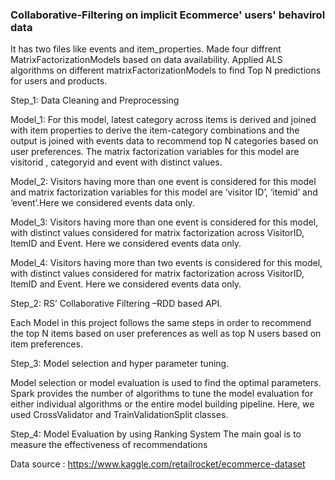 ### Collaborative-Filtering on implicit Ecommerce' users' behavirol data 
It has two files like events and item_properties.
Made four diffrent MatrixFactorizationModels based on data availability.
Applied ALS algorithms on different matrixFactorizationModels to find Top N predictions for users and products.

Step_1: Data Cleaning and Preprocessing 

Model_1: For this model, latest category across items is derived and joined with item properties to derive the item-category combinations and the output is joined with events data to recommend top N categories based on user preferences. The matrix factorization variables for this model are visitorid , categoryid and event with distinct values. 

Model_2: Visitors having more than one event is considered for this model and matrix factorization variables for this model are ‘visitor ID’, ‘itemid’ and ‘event’.Here we considered events data only.

Model_3: Visitors having more than one event is considered for this model, with distinct values considered for matrix factorization across VisitorID, ItemID and Event. Here we considered events data only.

Model_4: Visitors having more than two events is considered for this model, with distinct values considered for matrix factorization across VisitorID, ItemID and Event. Here we considered events data only.

Step_2: RS’ Collaborative Filtering –RDD based API.

Each Model in this project follows the same steps in order to recommend the top N items based on user preferences as well as top N users based on item preferences.

Step_3: Model selection and hyper parameter tuning.

Model selection or model evaluation is used to find the optimal parameters. Spark provides the number of algorithms to tune the model evaluation for either individual algorithms or the entire model building pipeline.  Here, we used CrossValidator and TrainValidationSplit classes.

Step_4: Model Evaluation by using Ranking System
The main goal is to measure the effectiveness of recommendations



Data source : https://www.kaggle.com/retailrocket/ecommerce-dataset
